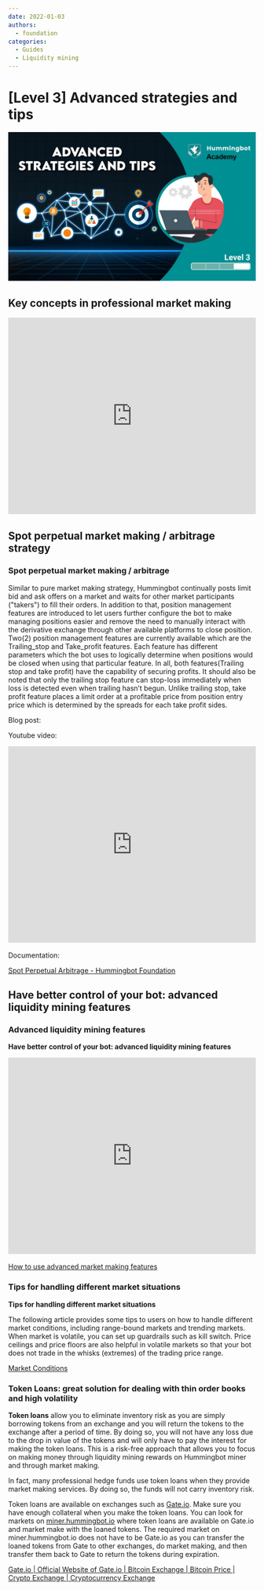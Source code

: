 ```yaml
---
date: 2022-01-03
authors:
  - foundation
categories:
  - Guides
  - Liquidity mining
---
```


# [Level 3] Advanced strategies and tips

![cover](cover.jpg)

## **Key concepts in professional market making**

<iframe style="width:100%; min-height:400px;" src="https://www.youtube.com/embed/T336SGe-mwk" frameborder="0" allow="accelerometer; autoplay; encrypted-media; gyroscope; picture-in-picture" allowfullscreen></iframe>

## **Spot perpetual market making / arbitrage strategy**

### **Spot perpetual market making / arbitrage**

<!-- more -->

Similar to pure market making strategy, Hummingbot continually posts limit bid and ask offers on a market and waits for other market participants ("takers") to fill their orders. In addition to that, position management features are introduced to let users further configure the bot to make managing positions easier and remove the need to manually interact with the derivative exchange through other available platforms to close position. Two(2) position management features are currently available which are the Trailing_stop and Take_profit features. Each feature has different parameters which the bot uses to logically determine when positions would be closed when using that particular feature. In all, both features(Trailing stop and take profit) have the capability of securing profits. It should also be noted that only the trailing stop feature can stop-loss immediately when loss is detected even when trailing hasn’t begun. Unlike trailing stop, take profit feature places a limit order at a profitable price from position entry price which is determined by the spreads for each take profit sides.

Blog post:

Youtube video:


<iframe style="width:100%; min-height:400px;" src="https://www.youtube.com/embed/IclhZWtKiSA" frameborder="0" allow="accelerometer; autoplay; encrypted-media; gyroscope; picture-in-picture" allowfullscreen></iframe>

Documentation:

[Spot Perpetual Arbitrage - Hummingbot Foundation](/strategies/spot-perpetual-arbitrage.md)

## **Have better control of your bot: advanced liquidity mining features**

### **Advanced liquidity mining features**


**Have better control of your bot: advanced liquidity mining features**


<iframe style="width:100%; min-height:400px;" src="https://www.youtube.com/embed/SrJqPAhP40w" frameborder="0" allow="accelerometer; autoplay; encrypted-media; gyroscope; picture-in-picture" allowfullscreen></iframe>

[How to use advanced market making features](../2019-11-advanced-market-making/index.md)

### **Tips for handling different market situations**



**Tips for handling different market situations**

The following article provides some tips to users on how to handle different market conditions, including range-bound markets and trending markets. When market is volatile, you can set up guardrails such as kill switch. Price ceilings and price floors are also helpful in volatile markets so that your bot does not trade in the whisks (extremes) of the trading price range.

[Market Conditions](../2022-03-market-conditions/index.md)

### **Token Loans: great solution for dealing with thin order books and high volatility**



**Token loans** allow you to eliminate inventory risk as you are simply borrowing tokens from an exchange and you will return the tokens to the exchange after a period of time. By doing so, you will not have any loss due to the drop in value of the tokens and will only have to pay the interest for making the token loans. This is a risk-free approach that allows you to focus on making money through liquidity mining rewards on Hummingbot miner and through market making.

In fact, many professional hedge funds use token loans when they provide market making services. By doing so, the funds will not carry inventory risk.

Token loans are available on exchanges such as [Gate.io](http://gate.io/?ref=blog.hummingbot.org). Make sure you have enough collateral when you make the token loans. You can look for markets on [miner.hummingbot.io](http://miner.hummingbot.io/?ref=blog.hummingbot.org) where token loans are available on Gate.io and market make with the loaned tokens. The required market on miner.hummingbot.io does not have to be Gate.io as you can transfer the loaned tokens from Gate to other exchanges, do market making, and then transfer them back to Gate to return the tokens during expiration.

[Gate.io | Official Website of Gate.io | Bitcoin Exchange | Bitcoin Price | Crypto Exchange | Cryptocurrency Exchange](https://www.gate.io/cryptoloan/USDT?ch=ann210&ref=blog.hummingbot.org)

